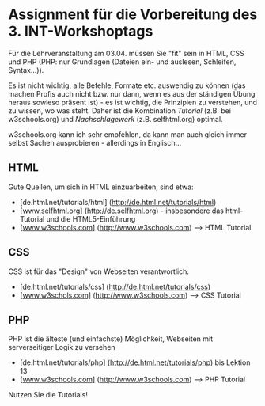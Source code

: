 # Assignment für die Vorbereitung des 3. INT-Workshoptags

Für die Lehrveranstaltung am 03.04. müssen Sie "fit" sein in HTML, CSS und PHP (PHP: nur Grundlagen (Dateien ein- und auslesen, Schleifen, Syntax...)).

Es ist nicht wichtig, alle Befehle, Formate etc. auswendig zu können (das machen Profis auch nicht bzw. nur dann, wenn es aus der ständigen Übung heraus sowieso präsent ist) - es ist wichtig, die Prinzipien zu verstehen, und zu wissen, wo was steht. Daher ist die Kombination *Tutorial* (z.B. bei w3schools.org) und *Nachschlagewerk* (z.B. selfhtml.org) optimal.

w3schools.org kann ich sehr empfehlen, da kann man auch gleich immer selbst Sachen ausprobieren - allerdings in Englisch...

## HTML

Gute Quellen, um sich in HTML einzuarbeiten, sind etwa:

 * [de.html.net/tutorials/html] (http://de.html.net/tutorials/html)
 * [www.selfhtml.org] (http://de.selfhtml.org) - insbesondere das html-Tutorial und die HTML5-Einführung
 * [www.w3schools.com] (http://www.w3schools.com) --> HTML Tutorial

## CSS

CSS ist für das "Design" von Webseiten verantwortlich.

 * [de.html.net/tutorials/css] (http://de.html.net/tutorials/css)
 * [www.w3schols.com] (http://www.w3schools.com) --> CSS Tutorial

## PHP

PHP ist die älteste (und einfachste) Möglichkeit, Webseiten mit serverseitiger Logik zu versehen

 * [de.html.net/tutorials/php] (http://de.html.net/tutorials/php) bis Lektion 13
 * [www.w3schools.com] (http://www.w3schools.com) --> PHP Tutorial


Nutzen Sie die Tutorials! 
